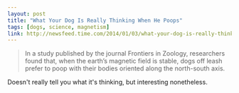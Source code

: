 ```yaml
---
layout: post
title: "What Your Dog Is Really Thinking When He Poops"
tags: [dogs, science, magnetism]
link: http://newsfeed.time.com/2014/01/03/what-your-dog-is-really-thinking-when-he-poops/
---
```


>In a study published by the journal Frontiers in Zoology, researchers found that, when the earth’s magnetic field is stable, dogs off leash prefer to poop with their bodies oriented along the north-south axis.

Doesn't really tell you what it's thinking, but interesting nonetheless.